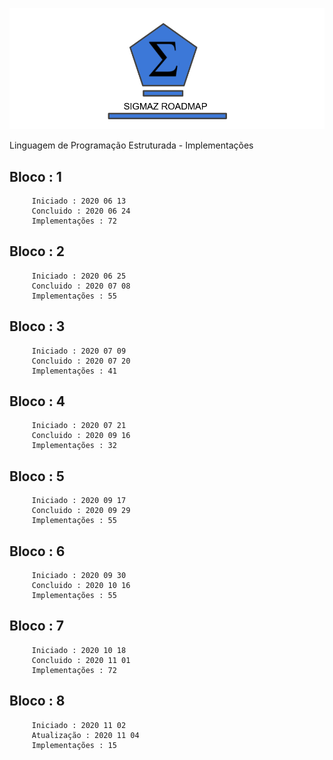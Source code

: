 ![RoadMap - Sigmaz](https://raw.githubusercontent.com/luandkg/Sigmaz/master/res/imagens/road.png)


Linguagem de Programação Estruturada - Implementações


  ## Bloco : 1
		 Iniciado : 2020 06 13
		 Concluido : 2020 06 24
		 Implementações : 72
  ## Bloco : 2
		 Iniciado : 2020 06 25
		 Concluido : 2020 07 08
		 Implementações : 55
  ## Bloco : 3
		 Iniciado : 2020 07 09
		 Concluido : 2020 07 20
		 Implementações : 41
  ## Bloco : 4
		 Iniciado : 2020 07 21
		 Concluido : 2020 09 16
		 Implementações : 32
  ## Bloco : 5
		 Iniciado : 2020 09 17
		 Concluido : 2020 09 29
		 Implementações : 55
  ## Bloco : 6
		 Iniciado : 2020 09 30
		 Concluido : 2020 10 16
		 Implementações : 55
  ## Bloco : 7
		 Iniciado : 2020 10 18
		 Concluido : 2020 11 01
		 Implementações : 72
##  Bloco : 8
		 Iniciado : 2020 11 02
		 Atualização : 2020 11 04
		 Implementações : 15